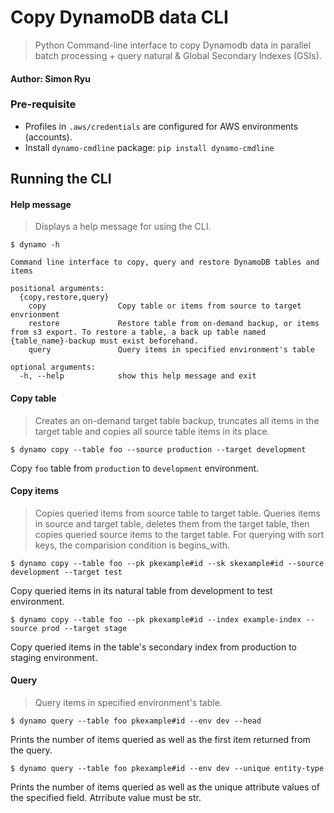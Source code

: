 # Copy DynamoDB data CLI
>  Python Command-line interface to copy Dynamodb data in parallel batch processing + query natural & Global Secondary Indexes (GSIs).
#### Author: Simon Ryu

### Pre-requisite

- Profiles in `.aws/credentials` are configured for AWS environments (accounts).
- Install `dynamo-cmdline` package: ```pip install dynamo-cmdline```

## Running the CLI

#### Help message
> Displays a help message for using the CLI.


`$ dynamo -h`
```
Command line interface to copy, query and restore DynamoDB tables and items

positional arguments:
  {copy,restore,query}
    copy                Copy table or items from source to target envrionment
    restore             Restore table from on-demand backup, or items from s3 export. To restore a table, a back up table named {table_name}-backup must exist beforehand.
    query               Query items in specified environment's table

optional arguments:
  -h, --help            show this help message and exit
```

#### Copy table
> Creates an on-demand target table backup, truncates all items in the target table and copies all source table items in its place.


```$ dynamo copy --table foo --source production --target development```


Copy `foo` table from `production` to `development` environment.


#### Copy items
> Copies queried items from source table to target table. Queries items in source and target table, deletes them from the target table, then copies queried source items to the target table.
> For querying with sort keys, the comparision condition is begins_with.


```
$ dynamo copy --table foo --pk pkexample#id --sk skexample#id --source development --target test
```

Copy queried items in its natural table from development to test environment.


```$ dynamo copy --table foo --pk pkexample#id --index example-index --source prod --target stage```


Copy queried items in the table's secondary index from production to staging environment.

#### Query
> Query items in specified environment's table.

```$ dynamo query --table foo pkexample#id --env dev --head```

Prints the number of items queried as well as the first item returned from the query.

```$ dynamo query --table foo pkexample#id --env dev --unique entity-type```

Prints the number of items queried as well as the unique attribute values of the specified field. Atrribute value must be str.